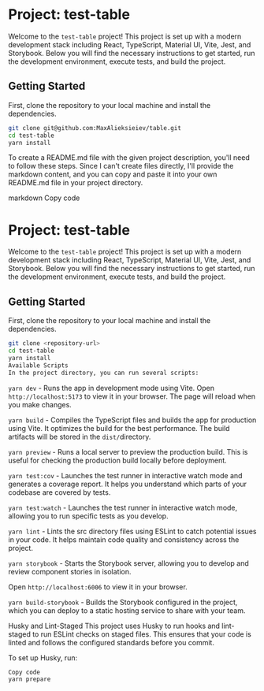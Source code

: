 # Project: test-table

Welcome to the `test-table` project! This project is set up with a modern development stack including React, TypeScript, Material UI, Vite, Jest, and Storybook. Below you will find the necessary instructions to get started, run the development environment, execute tests, and build the project.

## Getting Started

First, clone the repository to your local machine and install the dependencies.

```bash
git clone git@github.com:MaxAlieksieiev/table.git
cd test-table
yarn install
```

To create a README.md file with the given project description, you'll need to follow these steps. Since I can't create files directly, I'll provide the markdown content, and you can copy and paste it into your own README.md file in your project directory.

markdown
Copy code

# Project: test-table

Welcome to the `test-table` project! This project is set up with a modern development stack including React, TypeScript, Material UI, Vite, Jest, and Storybook. Below you will find the necessary instructions to get started, run the development environment, execute tests, and build the project.

## Getting Started

First, clone the repository to your local machine and install the dependencies.

```bash
git clone <repository-url>
cd test-table
yarn install
Available Scripts
In the project directory, you can run several scripts:
```

`yarn dev` - Runs the app in development mode using Vite.
Open `http://localhost:5173` to view it in your browser. The page will reload when you make changes.

`yarn build` - Compiles the TypeScript files and builds the app for production using Vite. It optimizes the build for the best performance.
The build artifacts will be stored in the `dist/`directory.

`yarn preview` - Runs a local server to preview the production build. This is useful for checking the production build locally before deployment.

`yarn test:cov` - Launches the test runner in interactive watch mode and generates a coverage report. It helps you understand which parts of your codebase are covered by tests.

`yarn test:watch` - Launches the test runner in interactive watch mode, allowing you to run specific tests as you develop.

`yarn lint` - Lints the src directory files using ESLint to catch potential issues in your code. It helps maintain code quality and consistency across the project.

`yarn storybook` - Starts the Storybook server, allowing you to develop and review component stories in isolation.

Open `http://localhost:6006` to view it in your browser.

`yarn build-storybook` - Builds the Storybook configured in the project, which you can deploy to a static hosting service to share with your team.

Husky and Lint-Staged
This project uses Husky to run hooks and lint-staged to run ESLint checks on staged files. This ensures that your code is linted and follows the configured standards before you commit.

To set up Husky, run:

```bash
Copy code
yarn prepare
```
